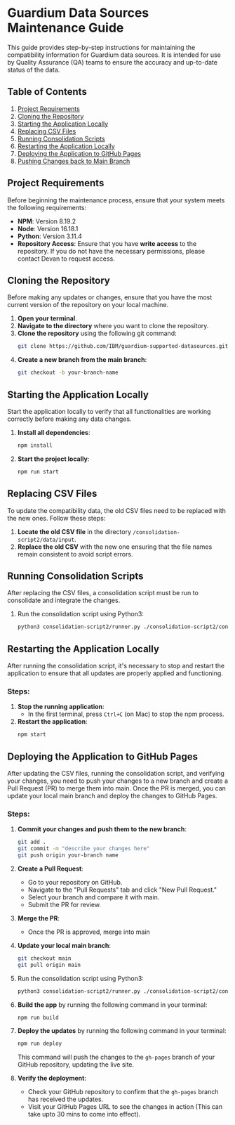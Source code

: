 # Guardium Data Sources Maintenance Guide

This guide provides step-by-step instructions for maintaining the compatibility information for Guardium data sources. It is intended for use by Quality Assurance (QA) teams to ensure the accuracy and up-to-date status of the data.

## Table of Contents

1. [Project Requirements](#project-requirements)
2. [Cloning the Repository](#cloning-the-repository)
3. [Starting the Application Locally](#starting-the-application-locally)
4. [Replacing CSV Files](#replacing-csv-files)
5. [Running Consolidation Scripts](#running-consolidation-scripts)
6. [Restarting the Application Locally](#restarting-the-application-locally)
7. [Deploying the Application to GitHub Pages](#deploying-the-application-to-github-pages)
8. [Pushing Changes back to Main Branch](#pushing-changes-back-to-main-branch)

## Project Requirements

Before beginning the maintenance process, ensure that your system meets the following requirements:

- **NPM**: Version 8.19.2
- **Node**: Version 16.18.1
- **Python**: Version 3.11.4
- **Repository Access**: Ensure that you have **write access** to the repository. If you do not have the necessary permissions, please contact Devan to request access.

## Cloning the Repository

Before making any updates or changes, ensure that you have the most current version of the repository on your local machine.

1. **Open your terminal**.
2. **Navigate to the directory** where you want to clone the repository.
3. **Clone the repository** using the following git command:
   ```bash
   git clone https://github.com/IBM/guardium-supported-datasources.git
   ```
4. **Create a new branch from the main branch**:
   ```bash
   git checkout -b your-branch-name
   ```

## Starting the Application Locally

Start the application locally to verify that all functionalities are working correctly before making any data changes.

1. **Install all dependencies**:
   ```bash
   npm install
   ```
2. **Start the project locally**:
   ```bash
   npm run start
   ```

## Replacing CSV Files

To update the compatibility data, the old CSV files need to be replaced with the new ones. Follow these steps:

1. **Locate the old CSV file** in the directory `/consolidation-script2/data/input`.
2. **Replace the old CSV** with the new one ensuring that the file names remain consistent to avoid script errors.

## Running Consolidation Scripts

After replacing the CSV files, a consolidation script must be run to consolidate and integrate the changes.

1. Run the consolidation script using Python3:
   ```bash
   python3 consolidation-script2/runner.py ./consolidation-script2/config
   ```

## Restarting the Application Locally

After running the consolidation script, it's necessary to stop and restart the application to ensure that all updates are properly applied and functioning.

### Steps:

1. **Stop the running application**:
   - In the first terminal, press `Ctrl+C` (on Mac) to stop the npm process.
2. **Restart the application**:
   ```bash
   npm start
   ```

## Deploying the Application to GitHub Pages

After updating the CSV files, running the consolidation script, and verifying your changes, you need to push your changes to a new branch and create a Pull Request (PR) to merge them into main. Once the PR is merged, you can update your local main branch and deploy the changes to GitHub Pages.

### Steps:

1. **Commit your changes and push them to the new branch**:

   ```bash
   git add .
   git commit -m "describe your changes here"
   git push origin your-branch name
   ```

2. **Create a Pull Request**:

   - Go to your repository on GitHub.
   - Navigate to the "Pull Requests" tab and click "New Pull Request."
   - Select your branch and compare it with main.
   - Submit the PR for review.

3. **Merge the PR**:

   - Once the PR is approved, merge into main

4. **Update your local main branch**:

   ```bash
   git checkout main
   git pull origin main
   ```

5. Run the consolidation script using Python3:
   ```bash
   python3 consolidation-script2/runner.py ./consolidation-script2/config
   ```

6. **Build the app** by running the following command in your terminal:

   ```bash
   npm run build
   ```

7. **Deploy the updates** by running the following command in your terminal:

   ```bash
   npm run deploy
   ```

   This command will push the changes to the `gh-pages` branch of your GitHub repository, updating the live site.

8. **Verify the deployment**:
   - Check your GitHub repository to confirm that the `gh-pages` branch has received the updates.
   - Visit your GitHub Pages URL to see the changes in action (This can take upto 30 mins to come into effect).

